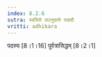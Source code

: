 ```yaml
---
index: 8.2.6
sutra: स्वरितो वाऽनुदात्ते पदादौ
vritti: adhikara
---
```


 पदस्य [8।1।16]  पूर्वत्रासिद्धम् [8।2।1] 